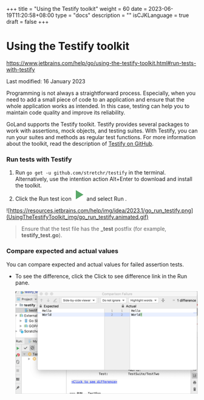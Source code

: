 +++
title = "Using the Testify toolkit"
weight = 60
date = 2023-06-19T11:20:58+08:00
type = "docs"
description = ""
isCJKLanguage = true
draft = false
+++
# Using the Testify toolkit﻿

https://www.jetbrains.com/help/go/using-the-testify-toolkit.html#run-tests-with-testify

Last modified: 16 January 2023

Programming is not always a straightforward process. Especially, when you need to add a small piece of code to an application and ensure that the whole application works as intended. In this case, testing can help you to maintain code quality and improve its reliability.

GoLand supports the Testify toolkit. Testify provides several packages to work with assertions, mock objects, and testing suites. With Testify, you can run your suites and methods as regular test functions. For more information about the toolkit, read the description of [Testify on GitHub](https://github.com/stretchr/testify).

### Run tests with Testify﻿

1. Run `go get -u github.com/stretchr/testify` in the terminal. Alternatively, use the intention action Alt+Enter to download and install the toolkit.
2. Click the Run test icon ![The Run test icon](UsingTheTestifyToolkit_img/app.actions.execute.svg) and select Run <configuration>.

![https://resources.jetbrains.com/help/img/idea/2023.1/go_run_testify.png](UsingTheTestifyToolkit_img/go_run_testify.animated.gif)


> Ensure that the test file has the **_test** postfix (for example, **testify_test.go**).

### Compare expected and actual values﻿

You can compare expected and actual values for failed assertion tests.

- To see the difference, click the Click to see difference link in the Run pane.

  ![Compare expected and actual values](UsingTheTestifyToolkit_img/go_compare_expected_actual_results.png)